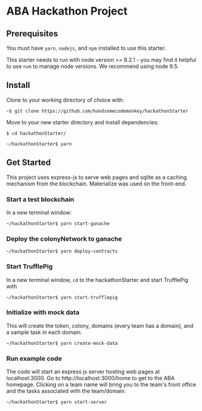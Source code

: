 # ABA Hackathon Project

## Prerequisites
You must have `yarn`, `nodejs`, and `npm` installed to use this starter.

This starter needs to run with node version >= 8.2.1 - you may find it helpful to use `nvm` to manage node versions. We recommend using node 9.5. 

## Install
Clone to your working directory of choice with:
```
~$ git clone https://github.com/handsomecodemonkey/hackathonStarter
```

Move to your new starter directory and install dependencies:
```
$ cd hackathonStarter/

~/hackathonStarter$ yarn 
```

## Get Started

This project uses express-js to serve web pages and sqlite as a caching mechanism from the blockchain.
Materialize was used on the front-end.

### Start a test blockchain
In a new terminal window:
```
~/hackathonStarter$ yarn start-ganache
```

### Deploy the colonyNetwork to ganache
```
~/hackathonStarter$ yarn deploy-contracts
```

### Start TrufflePig
In a new terminal window, `cd` to the hackathonStarter and start TrufflePig with
```
~/hackathonStarter$ yarn start-trufflepig
```

### Initialize with mock data
This will create the token, colony, domains (every team has a domain), and a sample task in each domain.
```
~/hackathonStarter$ yarn create-mock-data
```

### Run example code
The code will start an express js server hosting web pages at localhost:3000. Go to http://localhost:3000/home to get to the ABA homepage. Clicking on a team name will bring you to the team's front office and the tasks associated with the team/domain.
```
~/hackathonStarter$ yarn start-server
```
